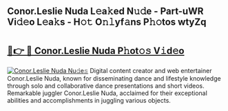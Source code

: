 ## Conor.Leslie Nuda L𝚎a𝚔ed N𝚞𝚍e - Part-uWR Vi𝚍𝚎o L𝚎a𝚔s - H𝚘𝚝 O𝚗𝚕yf𝚊ns P𝚑𝚘tos wtyZq

# <h2><a href="http://kfbhv6w.oniu.top/?m=Conor.Leslie+Nuda">🔗👉 🔴 Conor.Leslie Nuda P𝚑ot𝚘𝚜 V𝚒d𝚎o</a></h2>

[![Conor.Leslie Nuda Nu𝚍e𝚜](https://i.imgur.com/0qMVB7G.gif)](http://kfbhv6w.oniu.top/?m=Conor.Leslie+Nuda)
Digital content creator and web entertainer Conor.Leslie Nuda, known for disseminating dance and lifestyle knowledge through solo and collaborative dance presentations and short videos. Remarkable juggler Conor.Leslie Nuda, acclaimed for their exceptional abilities and accomplishments in juggling various objects.  
